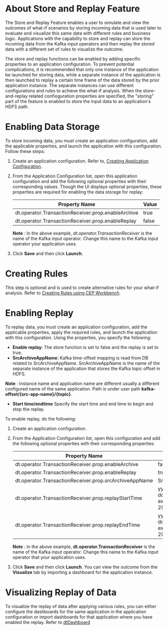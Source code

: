# About Store and Replay Feature

The Store and Replay Feature enables a user to simulate and view the outcomes of what-if scenarios by storing incoming data that is used later to evaluate and visualize this same data with different rules and business logic. Applications with the capability to store and replay can store the incoming data from the Kafka input operators and then replay the stored data with a different set of rules to visualize the outcome.

The store and replay functions can be enabled by adding specific properties to an application configuration. To prevent potential complications, it is recommended that only one instance of the application be launched for storing data, while a separate instance of the application is then launched to replay a certain time frame of the data stored by the prior application instance. The separate instances can use different configurations and rules to achieve the what-if analysis. When the store-and-replay related confioguration properties are specified, the "storing" part of the feature is enabled to store the input data to an application's HDFS path.

# Enabling Data Storage

To store incoming data, you must create an application configuration, add the applicable properties, and launch the application with this configuration. Follow these steps:

1. Create an application configuration. Refer to, [Creating Application Configuration](application_configurations.md).
2. From the Application Configuration list, open this application configuration and add the following optional properties with their corresponding values. Though the UI displays optional properties, these properties are required for enabling the data storage for replay:

    | **Property Name** | **Value** |
    | --- | --- |
    | dt.operator.TransactionReceiver.prop.enableArchive | true |
    | dt.operator.TransactionReceiver.prop.enableReplay | false |

    **Note** : In the above example, _dt.operator.TransactionReceiver_ is the name of the Kafka input operator. Change this name to the Kafka input operator your application uses.
    
3. Click **Save** and then click **Launch**.

# Creating Rules

This step is optional and is used to create alternative rules for your what-if analysis. Refer to [Creating Rules using CEP Workbench](cep_workbench.md).

# Enabling Replay

To replay data, you must create an application configuration, add the applicable properties, apply the required rules, and launch the application with this configuration.  Using the properties, you specify the following:

- **Enable replay**: The store function is set to false and the replay is set to true.
- **SrcArchiveAppName**: Kafka time-offset mapping is read from DB related to SrcArchiveAppName. SrcArchiveAppName is the name of the separate instance of the application that stores the Kafka topic offset in HDFS.

**Note** : Instance name and application name are different usually a different configured name of the same application.
Path is under user path **kafka-offset/{src-app-name}/{topic}**.
- **Start time/endtime**
Specify the start time and end time to begin and stop the replay.

To enable replay, do the following:

1. Create an application configuration.
2. From the Application Configuration list, open this configuration and add the following optional properties with their corresponding properties:

    | **Property Name** | **Value** |
    | --- | --- |
    | dt.operator.TransactionReceiver.prop.enableArchive | false |
    | dt.operator.TransactionReceiver.prop.enableReplay | true |
    | dt.operator.TransactionReceiver.prop.srcArchiveAppName | SrcArchiveAppName |
    | dt.operator.TransactionReceiver.prop.replayStartTime | yyyy-MM-ddTHH:mm:ss . (For example: 2017-11-20T08:11:00) |
    | dt.operator.TransactionReceiver.prop.replayEndTime | yyyy-MM-ddTHH:mm:ss . (For example: 2017-11-20T18:11:00) |

    **Note** : In the above example, **dt.operator.TransactionReceiver** is the name of the Kafka input operator. Change this name to the Kafka input operator that your application uses.
    
3. Click **Save** and then click **Launch**. You can view the outcome from the **Visualize** tab by importing a dashboard for the application instance.

# Visualizing Replay of Data

To visualize the replay of data after applying various rules, you can either configure the dashboards for the same application in the application configuration or import dashboards for that application where you have enabled the replay. Refer to [dtDashboard](dtdashboard.md)
